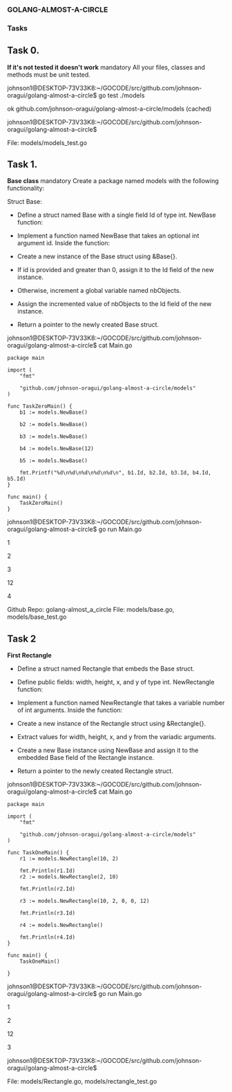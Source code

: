 ### GOLANG-ALMOST-A-CIRCLE


### Tasks
## Task 0.
**If it's not tested it doesn't work**
mandatory
All your files, classes and methods must be unit tested.

johnson1@DESKTOP-73V33K8:~/GOCODE/src/github.com/johnson-oragui/golang-almost-a-circle$ go test
 ./models

ok      github.com/johnson-oragui/golang-almost-a-circle/models (cached)

johnson1@DESKTOP-73V33K8:~/GOCODE/src/github.com/johnson-oragui/golang-almost-a-circle$ 

File: models/models_test.go
   
## Task 1.
**Base class**
mandatory
Create a package named models with the following functionality:

Struct Base:

- Define a struct named Base with a single field Id of type int.
NewBase function:

 - Implement a function named NewBase that takes an optional int argument id.
Inside the function:
 - Create a new instance of the Base struct using &Base{}.
 - If id is provided and greater than 0, assign it to the Id field of the new instance.
 - Otherwise, increment a global variable named nbObjects.
 - Assign the incremented value of nbObjects to the Id field of the new instance.
 - Return a pointer to the newly created Base struct.

johnson1@DESKTOP-73V33K8:~/GOCODE/src/github.com/johnson-oragui/golang-almost-a-circle$  cat Main.go
```
package main

import (
	"fmt"

	"github.com/johnson-oragui/golang-almost-a-circle/models"
)

func TaskZeroMain() {
	b1 := models.NewBase()

	b2 := models.NewBase()

	b3 := models.NewBase()

	b4 := models.NewBase(12)

	b5 := models.NewBase()

	fmt.Printf("%d\n%d\n%d\n%d\n%d\n", b1.Id, b2.Id, b3.Id, b4.Id, b5.Id)
}

func main() {
	TaskZeroMain()
}

```

johnson1@DESKTOP-73V33K8:~/GOCODE/src/github.com/johnson-oragui/golang-almost-a-circle$ go run Main.go

1

2

3

12

4

Github Repo: golang-almost_a_circle
File: models/base.go, models/base_test.go

## Task 2
**First Rectangle**

- Define a struct named Rectangle that embeds the Base struct.
- Define public fields: width, height, x, and y of type int.
NewRectangle function:

- Implement a function named NewRectangle that takes a variable number of int arguments.
Inside the function:
- Create a new instance of the Rectangle struct using &Rectangle{}.
- Extract values for width, height, x, and y from the variadic arguments.
- Create a new Base instance using NewBase and assign it to the embedded Base field of the Rectangle instance.
- Return a pointer to the newly created Rectangle struct.

johnson1@DESKTOP-73V33K8:~/GOCODE/src/github.com/johnson-oragui/golang-almost-a-circle$  cat Main.go
```
package main

import (
	"fmt"

	"github.com/johnson-oragui/golang-almost-a-circle/models"
)

func TaskOneMain() {
	r1 := models.NewRectangle(10, 2)

	fmt.Println(r1.Id)
	r2 := models.NewRectangle(2, 10)

	fmt.Println(r2.Id)

	r3 := models.NewRectangle(10, 2, 0, 0, 12)

	fmt.Println(r3.Id)

	r4 := models.NewRectangle()

	fmt.Println(r4.Id)
}

func main() {
	TaskOneMain()
	
}
```

johnson1@DESKTOP-73V33K8:~/GOCODE/src/github.com/johnson-oragui/golang-almost-a-circle$ go run Main.go

1

2

12

3

johnson1@DESKTOP-73V33K8:~/GOCODE/src/github.com/johnson-oragui/golang-almost-a-circle$ 

File: models/Rectangle.go, models/rectangle_test.go
